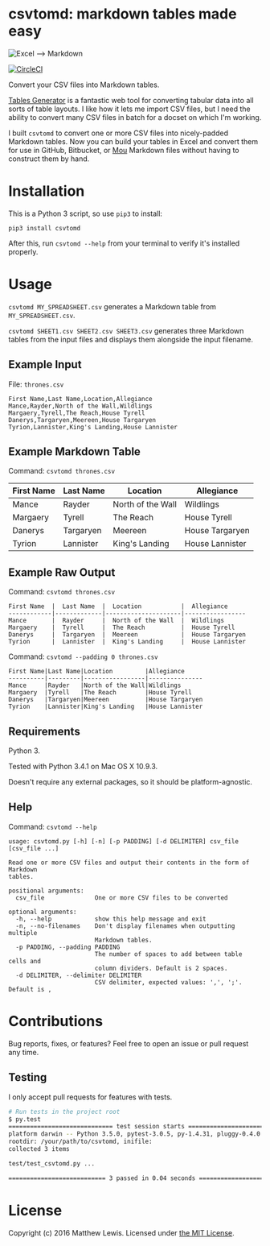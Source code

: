 # csvtomd: markdown tables made easy

![Excel —> Markdown](http://mplewis.com/files/csvtomd.png?)

[![CircleCI](https://circleci.com/gh/mplewis/csvtomd.svg?style=svg)](https://circleci.com/gh/mplewis/csvtomd)

Convert your CSV files into Markdown tables.

[Tables Generator](http://www.tablesgenerator.com/markdown_tables) is a fantastic web tool for converting tabular data into all sorts of table layouts. I like how it lets me import CSV files, but I need the ability to convert many CSV files in batch for a docset on which I'm working.

I built `csvtomd` to convert one or more CSV files into nicely-padded Markdown tables. Now you can build your tables in Excel and convert them for use in GitHub, Bitbucket, or [Mou](http://mouapp.com/) Markdown files without having to construct them by hand.

# Installation

This is a Python 3 script, so use `pip3` to install:

```
pip3 install csvtomd
```

After this, run `csvtomd --help` from your terminal to verify it's installed properly.

# Usage

`csvtomd MY_SPREADSHEET.csv` generates a Markdown table from `MY_SPREADSHEET.csv`.

`csvtomd SHEET1.csv SHEET2.csv SHEET3.csv` generates three Markdown tables from the input files and displays them alongside the input filename.

## Example Input

File: `thrones.csv`

```
First Name,Last Name,Location,Allegiance
Mance,Rayder,North of the Wall,Wildlings
Margaery,Tyrell,The Reach,House Tyrell
Danerys,Targaryen,Meereen,House Targaryen
Tyrion,Lannister,King's Landing,House Lannister
```

## Example Markdown Table

Command: `csvtomd thrones.csv`

First Name  |  Last Name  |  Location           |  Allegiance
------------|-------------|---------------------|-----------------
Mance       |  Rayder     |  North of the Wall  |  Wildlings
Margaery    |  Tyrell     |  The Reach          |  House Tyrell
Danerys     |  Targaryen  |  Meereen            |  House Targaryen
Tyrion      |  Lannister  |  King's Landing     |  House Lannister

## Example Raw Output

Command: `csvtomd thrones.csv`

```
First Name  |  Last Name  |  Location           |  Allegiance
------------|-------------|---------------------|-----------------
Mance       |  Rayder     |  North of the Wall  |  Wildlings
Margaery    |  Tyrell     |  The Reach          |  House Tyrell
Danerys     |  Targaryen  |  Meereen            |  House Targaryen
Tyrion      |  Lannister  |  King's Landing     |  House Lannister
```

Command: `csvtomd --padding 0 thrones.csv`

```
First Name|Last Name|Location         |Allegiance
----------|---------|-----------------|---------------
Mance     |Rayder   |North of the Wall|Wildlings
Margaery  |Tyrell   |The Reach        |House Tyrell
Danerys   |Targaryen|Meereen          |House Targaryen
Tyrion    |Lannister|King's Landing   |House Lannister
```

## Requirements

Python 3.

Tested with Python 3.4.1 on Mac OS X 10.9.3.

Doesn't require any external packages, so it should be platform-agnostic.

## Help

Command: `csvtomd --help`

```
usage: csvtomd.py [-h] [-n] [-p PADDING] [-d DELIMITER] csv_file [csv_file ...]

Read one or more CSV files and output their contents in the form of Markdown
tables.

positional arguments:
  csv_file              One or more CSV files to be converted

optional arguments:
  -h, --help            show this help message and exit
  -n, --no-filenames    Don't display filenames when outputting multiple
                        Markdown tables.
  -p PADDING, --padding PADDING
                        The number of spaces to add between table cells and
                        column dividers. Default is 2 spaces.
  -d DELIMITER, --delimiter DELIMITER
                        CSV delimiter, expected values: ',', ';'. Default is ,
```

# Contributions

Bug reports, fixes, or features? Feel free to open an issue or pull request any time.

## Testing

I only accept pull requests for features with tests.

```sh
# Run tests in the project root
$ py.test
============================= test session starts ==============================
platform darwin -- Python 3.5.0, pytest-3.0.5, py-1.4.31, pluggy-0.4.0
rootdir: /your/path/to/csvtomd, inifile:
collected 3 items

test/test_csvtomd.py ...

=========================== 3 passed in 0.04 seconds ===========================
```

# License

Copyright (c) 2016 Matthew Lewis. Licensed under [the MIT License](http://opensource.org/licenses/MIT).
